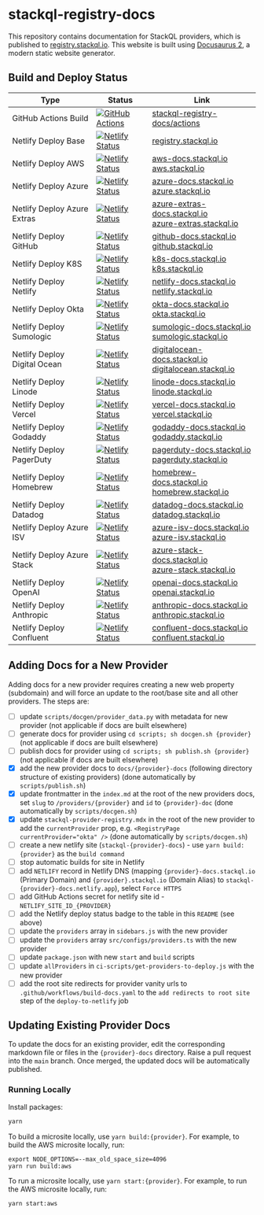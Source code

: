 # stackql-registry-docs

This repository contains documentation for StackQL providers, which is published to [registry.stackql.io](https://registry.stackql.io).  This website is built using [Docusaurus 2](https://docusaurus.io/), a modern static website generator.  

## Build and Deploy Status

| Type | Status | Link |
| --- | --- | -- |
| GitHub Actions Build | [![GitHub Actions](https://github.com/stackql/stackql-registry-docs/actions/workflows/build-docs.yaml/badge.svg?branch=main)](https://github.com/stackql/stackql-registry-docs/actions/workflows/build-docs.yaml) | [stackql-registry-docs/actions](https://github.com/stackql/stackql-registry-docs/actions) |
| Netlify Deploy Base | [![Netlify Status](https://api.netlify.com/api/v1/badges/75f838a9-79ea-41dc-96f9-a40dff50cfca/deploy-status)](https://app.netlify.com/sites/stackql-registry-docs/deploys) | [registry.stackql.io](https://registry.stackql.io) |
| Netlify Deploy AWS | [![Netlify Status](https://api.netlify.com/api/v1/badges/ef161c4a-63ea-4bcc-a5cb-5eaed30ed55f/deploy-status)](https://app.netlify.com/sites/stackql-aws-docs/deploys) | [aws-docs.stackql.io](https://aws-docs.stackql.io)<br/>[aws.stackql.io](https://aws.stackql.io) |
| Netlify Deploy Azure | [![Netlify Status](https://api.netlify.com/api/v1/badges/5e2cce2d-3c51-44df-bb14-4ee9c626ca02/deploy-status)](https://app.netlify.com/sites/stackql-azure-docs/deploys) | [azure-docs.stackql.io](https://azure-docs.stackql.io)<br/>[azure.stackql.io](https://azure.stackql.io) |
| Netlify Deploy Azure Extras | [![Netlify Status](https://api.netlify.com/api/v1/badges/218dfc50-e1ef-4742-bd95-199c67f4ea95/deploy-status)](https://app.netlify.com/sites/stackql-azure-extras-docs/deploys) | [azure-extras-docs.stackql.io](https://azure-extras-docs.stackql.io)<br/>[azure-extras.stackql.io](https://azure-extras.stackql.io) |
| Netlify Deploy GitHub | [![Netlify Status](https://api.netlify.com/api/v1/badges/625d7d38-37a9-4224-a9c8-6ee58141b109/deploy-status)](https://app.netlify.com/sites/stackql-github-docs/deploys) | [github-docs.stackql.io](https://github-docs.stackql.io)<br/>[github.stackql.io](https://github.stackql.io) |
| Netlify Deploy K8S | [![Netlify Status](https://api.netlify.com/api/v1/badges/d11ea6c5-7a43-42d5-ac76-555112295b9b/deploy-status)](https://app.netlify.com/sites/stackql-k8s-docs/deploys) | [k8s-docs.stackql.io](https://k8s-docs.stackql.io)<br/>[k8s.stackql.io](https://k8s.stackql.io) |
| Netlify Deploy Netlify | [![Netlify Status](https://api.netlify.com/api/v1/badges/7d81e59f-e1de-480f-a6d5-5a52f83deb40/deploy-status)](https://app.netlify.com/sites/stackql-netlify-docs/deploys) | [netlify-docs.stackql.io](https://netlify-docs.stackql.io)<br/>[netlify.stackql.io](https://netlify.stackql.io) |
| Netlify Deploy Okta | [![Netlify Status](https://api.netlify.com/api/v1/badges/83d3788d-bbcf-4063-a2e7-65577e3f13f5/deploy-status)](https://app.netlify.com/sites/stackql-okta-docs/deploys) | [okta-docs.stackql.io](https://okta-docs.stackql.io)<br/>[okta.stackql.io](https://okta.stackql.io) |
| Netlify Deploy Sumologic | [![Netlify Status](https://api.netlify.com/api/v1/badges/6c864774-8494-41be-8e2c-441b6d1e368c/deploy-status)](https://app.netlify.com/sites/stackql-sumologic-docs/deploys) | [sumologic-docs.stackql.io](https://sumologic-docs.stackql.io)<br/>[sumologic.stackql.io](https://sumologic.stackql.io) |
| Netlify Deploy Digital Ocean | [![Netlify Status](https://api.netlify.com/api/v1/badges/ebcab4ef-d610-4888-a42f-314942d68c32/deploy-status)](https://app.netlify.com/sites/stackql-digitalocean-docs/deploys) | [digitalocean-docs.stackql.io](https://digitalocean-docs.stackql.io)<br/>[digitalocean.stackql.io](https://digitalocean.stackql.io) |
| Netlify Deploy Linode | [![Netlify Status](https://api.netlify.com/api/v1/badges/d0b573be-3dfb-495c-a0ce-478ec7acecd8/deploy-status)](https://app.netlify.com/sites/stackql-linode-docs/deploys) | [linode-docs.stackql.io](https://linode-docs.stackql.io)<br/>[linode.stackql.io](https://linode.stackql.io) |
| Netlify Deploy Vercel | [![Netlify Status](https://api.netlify.com/api/v1/badges/91cc31b7-0c25-443f-bb2f-71921ef7084e/deploy-status)](https://app.netlify.com/sites/stackql-vercel-docs/deploys) | [vercel-docs.stackql.io](https://vercel-docs.stackql.io)<br/>[vercel.stackql.io](https://vercel.stackql.io) |
| Netlify Deploy Godaddy | [![Netlify Status](https://api.netlify.com/api/v1/badges/8232458e-8e4f-47f2-81bf-bd4aad8b25d6/deploy-status)](https://app.netlify.com/sites/stackql-godaddy-docs/deploys) | [godaddy-docs.stackql.io](https://godaddy-docs.stackql.io)<br/>[godaddy.stackql.io](https://godaddy.stackql.io) |
| Netlify Deploy PagerDuty | [![Netlify Status](https://api.netlify.com/api/v1/badges/76c8752a-32d8-48e2-81ad-29b9e8f53edd/deploy-status)](https://app.netlify.com/sites/stackql-pagerduty-docs/deploys) | [pagerduty-docs.stackql.io](https://pagerduty-docs.stackql.io)<br/>[pagerduty.stackql.io](https://pagerduty.stackql.io) |
| Netlify Deploy Homebrew | [![Netlify Status](https://api.netlify.com/api/v1/badges/2343d34d-5061-4d83-98e6-475fb2150c94/deploy-status)](https://app.netlify.com/sites/stackql-homebrew-docs/deploys) | [homebrew-docs.stackql.io](https://homebrew-docs.stackql.io)<br/>[homebrew.stackql.io](https://homebrew.stackql.io) |
| Netlify Deploy Datadog | [![Netlify Status](https://api.netlify.com/api/v1/badges/9e76122d-09bd-4938-a50f-3b4196e94f0c/deploy-status)](https://app.netlify.com/sites/stackql-datadog-docs/deploys) | [datadog-docs.stackql.io](https://datadog-docs.stackql.io)<br/>[datadog.stackql.io](https://datadog.stackql.io) |
| Netlify Deploy Azure ISV | [![Netlify Status](https://api.netlify.com/api/v1/badges/35fc840c-0494-462f-9b3f-cbd3418a3c78/deploy-status)](https://app.netlify.com/sites/stackql-azure-isv-docs/deploys) | [azure-isv-docs.stackql.io](https://azure-isv-docs.stackql.io)<br/>[azure-isv.stackql.io](https://azure-isv.stackql.io) |
| Netlify Deploy Azure Stack | [![Netlify Status](https://api.netlify.com/api/v1/badges/53abcb20-0194-41dd-b466-4d933cfffcad/deploy-status)](https://app.netlify.com/sites/stackql-azure-stack-docs/deploys) | [azure-stack-docs.stackql.io](https://azure-stack-docs.stackql.io)<br/>[azure-stack.stackql.io](https://azure-stack.stackql.io) |
| Netlify Deploy OpenAI | [![Netlify Status](https://api.netlify.com/api/v1/badges/6df5743b-8c5d-4949-866e-eda4ca3f74d0/deploy-status)](https://app.netlify.com/sites/stackql-openai-docs/deploys) | [openai-docs.stackql.io](https://openai-docs.stackql.io)<br/>[openai.stackql.io](https://openai.stackql.io) |
| Netlify Deploy Anthropic | [![Netlify Status](https://api.netlify.com/api/v1/badges/114c5a2a-9b76-4941-a0e8-3669ee7d2016/deploy-status)](https://app.netlify.com/sites/stackql-anthropic-docs/deploys) | [anthropic-docs.stackql.io](https://anthropic-docs.stackql.io)<br/>[anthropic.stackql.io](https://anthropic.stackql.io) |
| Netlify Deploy Confluent | [![Netlify Status](https://api.netlify.com/api/v1/badges/63149c2f-6c3d-43f1-be38-80c55c223ac0/deploy-status)](https://app.netlify.com/sites/stackql-confluent-docs/deploys) | [confluent-docs.stackql.io](https://confluent-docs.stackql.io)<br/>[confluent.stackql.io](https://confluent.stackql.io) |

## Adding Docs for a New Provider

Adding docs for a new provider requires creating a new web property (subdomain) and will force an update to the root/base site and all other providers.  The steps are:  

- [ ] update `scripts/docgen/provider_data.py` with metadata for new provider (not applicable if docs are built elsewhere)
- [ ] generate docs for provider using `cd scripts; sh docgen.sh {provider}` (not applicable if docs are built elsewhere)
- [ ] publish docs for provider using `cd scripts; sh publish.sh {provider}` (not applicable if docs are built elsewhere)
- [x] add the new provider docs to `docs/{provider}-docs` (following directory structure of existing providers) (done automatically by `scripts/publish.sh`)
- [x] update frontmatter in the `index.md` at the root of the new providers docs, set `slug` to `/providers/{provider}` and `id` to `{provider}-doc` (done automatically by `scripts/docgen.sh`)
- [x] update `stackql-provider-registry.mdx` in the root of the new provider to add the `currentProvider` prop, e.g. `<RegistryPage currentProvider="okta" />` (done automatically by `scripts/docgen.sh`)
- [ ] create a new netlify site (`stackql-{provider}-docs`) - use `yarn build:{provider}` as the `build command`
- [ ] stop automatic builds for site in Netlify
- [ ] add `NETLIFY` record in Netlify DNS (mapping `{provider}-docs.stackql.io` (Primary Domain) and `{provider}.stackql.io` (Domain Alias) to `stackql-{provider}-docs.netlify.app`), select `Force HTTPS`
- [ ] add GitHub Actions secret for netlify site id - `NETLIFY_SITE_ID_{PROVIDER}`
- [ ] add the Netlify deploy status badge to the table in this `README` (see above)
- [ ] update the `providers` array in `sidebars.js` with the new provider
- [ ] update the `providers` array `src/configs/providers.ts` with the new provider
- [ ] update `package.json` with new `start` and `build` scripts
- [ ] update `allProviders` in `ci-scripts/get-providers-to-deploy.js` with the new provider
- [ ] add the root site redirects for provider vanity urls to `.github/workflows/build-docs.yaml` to the `add redirects to root site` step of the `deploy-to-netlify` job

## Updating Existing Provider Docs

To update the docs for an existing provider, edit the corresponding markdown file or files in the `{provider}-docs` directory.  Raise a pull request into the `main` branch.  Once merged, the updated docs will be automatically published.  

### Running Locally

Install packages:  

```bash
yarn
```

To build a microsite locally, use `yarn build:{provider}`.  For example, to build the AWS microsite locally, run:

```
export NODE_OPTIONS=--max_old_space_size=4096
yarn run build:aws
```

To run a microsite locally, use `yarn start:{provider}`.  For example, to run the AWS microsite locally, run:  

```bash
yarn start:aws
```